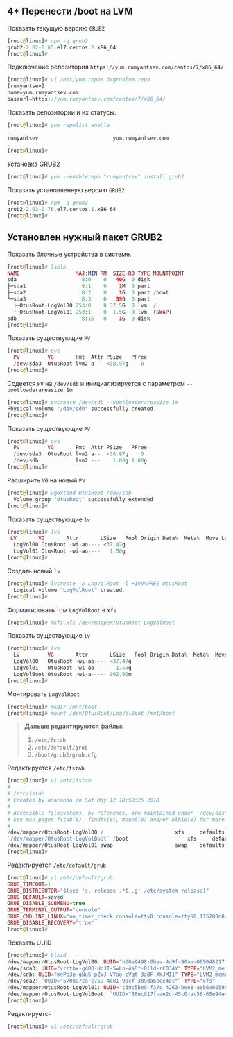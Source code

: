 ## 4* Перенести /boot на LVM

Показать текущую версию `GRUB2`
```php
[root@linux]# rpm -q grub2
grub2-2.02-0.65.el7.centos.2.x86_64
[root@linux]# 
```
Подключение репозитория `https://yum.rumyantsev.com/centos/7/x86_64/`
```php
[root@linux]# vi /etc/yum.repos.d/grublvm.repo
[rumyantsev]
name=yum.rumyantsev.com
baseurl=https://yum.rumyantsev.com/centos/7/x86_64/
```
Показать репозитории и их статусы.
```php
[root@linux]# yum repolist enable
...
rumyantsev                        yum.rumyantsev.com                                                     enabled:     14
...
[root@linux]# 
```
Установка GRUB2
```php
[root@linux]# yum --enablerepo "rumyantsev" install grub2
```
Показать установленную версию `GRUB2`
```php
[root@linux]# rpm -q grub2
grub2-2.02-0.76.el7.centos.1.x86_64
[root@linux]# 
```
## Установлен нужный пакет GRUB2

Показать блочные устройства в системе.
```php
[root@linux]# lsblk
NAME                  MAJ:MIN RM  SIZE RO TYPE MOUNTPOINT
sda                     8:0    0   40G  0 disk
├─sda1                  8:1    0    1M  0 part
├─sda2                  8:2    0    1G  0 part /boot
└─sda3                  8:3    0   39G  0 part
  ├─OtusRoot-LogVol00 253:0    0 37.5G  0 lvm  /
  └─OtusRoot-LogVol01 253:1    0  1.5G  0 lvm  [SWAP]
sdb                     8:16   0    1G  0 disk
[root@linux]# 
```
Показать существующие `PV`
```php
[root@linux]# pvs
  PV         VG       Fmt  Attr PSize   PFree
  /dev/sda3  OtusRoot lvm2 a--  <38.97g    0
[root@linux]# 
```
Содеется `PV` на `/dev/sdb` и инициализируется с параметром `--bootloaderareasize 1m`
```php
[root@linux]# pvcreate /dev/sdb --bootloaderareasize 1m
Physical volume "/dev/sdb" successfully created.
[root@linux]# 
```
Показать существующие `PV`
```php
[root@linux]# pvs
  PV         VG       Fmt  Attr PSize   PFree
  /dev/sda3  OtusRoot lvm2 a--  <38.97g    0
  /dev/sdb            lvm2 ---    1.00g 1.00g
[root@linux]# 
```
Расширить `VG` на новый `PV`
```php
[root@linux]# vgextend OtusRoot /dev/sdb
  Volume group "OtusRoot" successfully extended
[root@linux]# 
```
Показать существующие `lv` 
```php
[root@linux]# lvs
 LV       VG       Attr       LSize   Pool Origin Data%  Meta%  Move Log Cpy%Sync Convert
  LogVol00 OtusRoot -wi-ao---- <37.47g
  LogVol01 OtusRoot -wi-ao----   1.50g
[root@linux]#
```
Создать новый `lv`
```php
[root@linux]# lvcreate -n LogVolRoot -l +100%FREE OtusRoot
  Logical volume "LogVolRoot" created.
[root@linux]# 
```
Форматировать том `LogVolRoot` в `xfs`
```php
[root@linux]# mkfs.xfs /dev/mapper/OtusRoot-LogVolRoot
```
Показать существующие `lv` 
```php
[root@linux]# lvs
  LV         VG       Attr       LSize   Pool Origin Data%  Meta%  Move Log Cpy%Sync Convert
  LogVol00   OtusRoot -wi-ao---- <37.47g
  LogVol01   OtusRoot -wi-ao----   1.50g
  LogVolBoot OtusRoot -wi-a----- 992.00m
[root@linux]# 
```
Монтировать `LogVolRoot`
```php
[root@linux]# mkdir /mnt/boot
[root@linux]# mount /dev/OtusRoot/LogVolBoot /mnt/boot
```
> __Дальше редактируются файлы:__  
> 	1. `/etc/fstab`  
> 	2. `/etc/default/grub`  
>   3. `/boot/grub2/grub.cfg`  

Редактируется `/etc/fstab`
```php
[root@linux]# vi /etc/fstab
#
# /etc/fstab
# Created by anaconda on Sat May 12 18:50:26 2018
#
# Accessible filesystems, by reference, are maintained under '/dev/disk'
# See man pages fstab(5), findfs(8), mount(8) and/or blkid(8) for more info
#
/dev/mapper/OtusRoot-LogVol00 /                       xfs     defaults        0 0
`/dev/mapper/OtusRoot-LogVolBoot` /boot                   xfs     defaults        0 0
/dev/mapper/OtusRoot-LogVol01 swap                    swap    defaults        0 0
[root@linux]# 
```
Редактируется `/etc/default/grub`
```php
[root@linux]# vi /etc/default/grub
GRUB_TIMEOUT=1
GRUB_DISTRIBUTOR="$(sed 's, release .*$,,g' /etc/system-release)"
GRUB_DEFAULT=saved
GRUB_DISABLE_SUBMENU=true
GRUB_TERMINAL_OUTPUT="console"
GRUB_CMDLINE_LINUX="no_timer_check console=tty0 console=ttyS0,115200n8 net.ifnames=0 biosdevname=0 elevator=noop crashkernel=auto rd.lvm.lv=OtusRoot/LogVolBoot `rd.lvm.lv=OtusRoot/LogVol00` rd.lvm.lv=OtusRoot/LogVol01 rhgb quiet"
GRUB_DISABLE_RECOVERY="true"
[root@linux]# 
```
Показать UUID
```php
[root@linux]# blkid
/dev/mapper/OtusRoot-LogVol00: UUID="b60e9498-0baa-4d9f-90aa-069048217fee" TYPE="xfs"
/dev/sda3: UUID="vrrtbx-g480-HcJI-5wLn-4aOf-Olld-rC03AY" TYPE="LVM2_member"
/dev/sdb: UUID="mePb3p-gNuS-pZxJ-VYao-cVqt-3z0F-XkJMI1" TYPE="LVM2_member"
/dev/sda2: `UUID="570897ca-e759-4c81-90cf-389da6eee4cc"` TYPE="xfs"
/dev/mapper/OtusRoot-LogVol01: UUID="c39c5bed-f37c-4263-bee8-aeb6a6659d7b" TYPE="swap"
/dev/mapper/OtusRoot-LogVolBoot: `UUID="86ec917f-ae2c-45c0-ac56-65e94e47fe63"` TYPE="xfs"
[root@linux]# 
```



Редактируется 
```php
[root@linux]# vi /etc/default/grub

```




